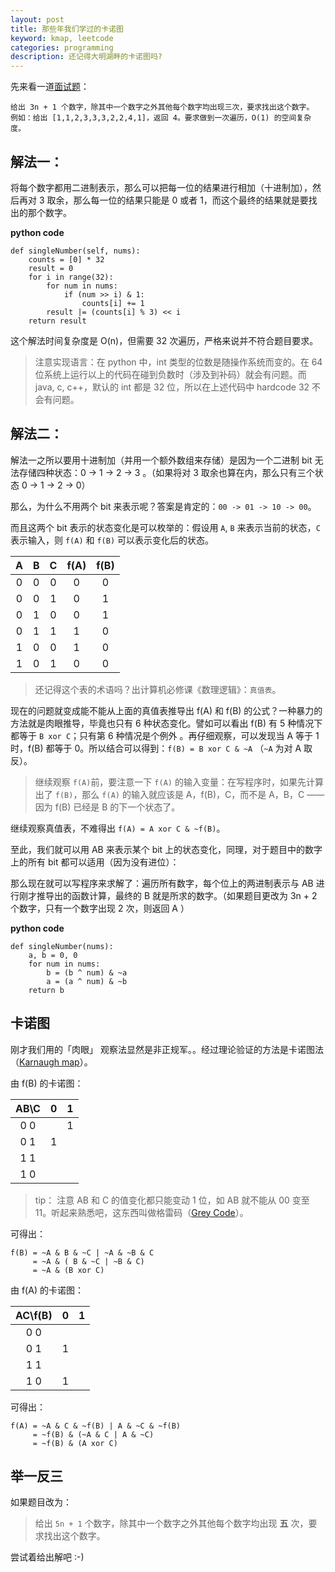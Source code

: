 ```yaml
---
layout: post
title: 那些年我们学过的卡诺图
keyword: kmap, leetcode
categories: programming
description: 还记得大明湖畔的卡诺图吗?
---
```


先来看一道[面试题](https://leetcode.com/problems/single-number-ii/)：

```
给出 3n + 1 个数字，除其中一个数字之外其他每个数字均出现三次，要求找出这个数字。  
例如：给出 [1,1,2,3,3,3,2,2,4,1]，返回 4。要求做到一次遍历，O(1) 的空间复杂度。
```

## 解法一：

将每个数字都用二进制表示，那么可以把每一位的结果进行相加（十进制加），然后再对 3 取余，那么每一位的结果只能是 0 或者 1，而这个最终的结果就是要找出的那个数字。

**python code**

```
def singleNumber(self, nums):
    counts = [0] * 32
    result = 0
    for i in range(32):
        for num in nums:
            if (num >> i) & 1:
                counts[i] += 1
        result |= (counts[i] % 3) << i
    return result
```

这个解法时间复杂度是 O(n)，但需要 32 次遍历，严格来说并不符合题目要求。

>  注意实现语言：在 python 中，int 类型的位数是随操作系统而变的。在 64 位系统上运行以上的代码在碰到负数时（涉及到补码）就会有问题。而 java, c, c++，默认的 int 都是 32 位，所以在上述代码中 hardcode 32 不会有问题。

## 解法二：

解法一之所以要用十进制加（并用一个额外数组来存储）是因为一个二进制 bit 无法存储四种状态：0 -> 1 -> 2 -> 3 。（如果将对 3 取余也算在内，那么只有三个状态 0 -> 1 -> 2 -> 0）

那么，为什么不用两个 bit 来表示呢？答案是肯定的：`00 -> 01 -> 10 -> 00`。

而且这两个 bit 表示的状态变化是可以枚举的：假设用 `A`, `B` 来表示当前的状态，`C` 表示输入，则 `f(A)` 和 `f(B)` 可以表示变化后的状态。

| A   |  B |  C  | f(A) | f(B) |
| :---: | :---:| :---: | :---: | :---: |
| 0  |   0 |  0  | 0  | 0  |
| 0  |   0 |  1  | 0  | 1  |
| 0  |   1 |  0  | 0  | 1  |
| 0  |   1 |  1  | 1  | 0  |
| 1  |   0 |  0  | 1  | 0  |
| 1  |   0 |  1  | 0  | 0  |

> 还记得这个表的术语吗？出计算机必修课《数理逻辑》：`真值表`。

现在的问题就变成能不能从上面的真值表推导出 f(A) 和 f(B) 的公式？一种暴力的方法就是肉眼推导，毕竟也只有 6 种状态变化。譬如可以看出 f(B) 有 5 种情况下都等于 `B xor C`；只有第 6 种情况是个例外 。再仔细观察，可以发现当 A 等于 1 时，f(B) 都等于 0。所以结合可以得到：`f(B) = B xor C & ~A` （`~A` 为对 A 取反）。

> 继续观察 `f(A)`前，要注意一下 `f(A)` 的输入变量：在写程序时，如果先计算出了 `f(B)`，那么 `f(A)` 的输入就应该是 A，f(B)，C，而不是 A，B，C —— 因为 f(B) 已经是 B 的下一个状态了。

继续观察真值表，不难得出 `f(A) = A xor C & ~f(B)`。

至此，我们就可以用 AB 来表示某个 bit 上的状态变化，同理，对于题目中的数字上的所有 bit 都可以适用（因为没有进位）：

那么现在就可以写程序来求解了：遍历所有数字，每个位上的两进制表示与 AB 进行刚才推导出的函数计算，最终的 B 就是所求的数字。（如果题目更改为 3n + 2 个数字，只有一个数字出现 2 次，则返回 A ）

**python code**

```
def singleNumber(nums):
    a, b = 0, 0
    for num in nums:
        b = (b ^ num) & ~a
        a = (a ^ num) & ~b
    return b
```

## 卡诺图

刚才我们用的「肉眼」 观察法显然是非正规军。。经过理论验证的方法是卡诺图法（[Karnaugh map](https://en.wikipedia.org/wiki/Karnaugh_map)）。

由 f(B) 的卡诺图：

| AB\C   |  0 |  1  |
| :---: | :---:| :---: |
| 0 0  |    |  1  |
| 0 1 |   1 |    |
| 1 1  |    |    |
| 1 0  |    |    |

> tip： 注意 AB 和 C 的值变化都只能变动 1 位，如 AB 就不能从 00 变至 11。听起来熟悉吧，这东西叫做格雷码（[Grey Code](https://en.wikipedia.org/wiki/Gray_code)）。 
 
可得出：

```
f(B) = ~A & B & ~C | ~A & ~B & C
     = ~A & ( B & ~C | ~B & C) 
     = ~A & (B xor C)
```

由 f(A) 的卡诺图：

| AC\f(B)   |  0 |  1  |
| :---: | :---:| :---: |
| 0 0  |    |   |
| 0 1 |   1 |    |
| 1 1  |    |    |
| 1 0  | 1   |    |

可得出：

```
f(A) = ~A & C & ~f(B) | A & ~C & ~f(B) 
     = ~f(B) & (~A & C | A & ~C)
     = ~f(B) & (A xor C)
```

## 举一反三

如果题目改为：

> 给出 `5n + 1` 个数字，除其中一个数字之外其他每个数字均出现 **五** 次，要求找出这个数字。

尝试着给出解吧 :-)


